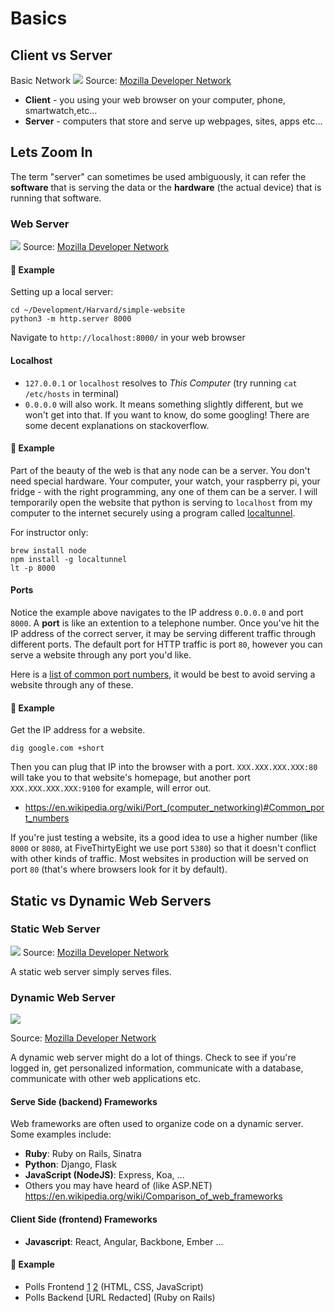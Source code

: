 # Basics

## Client vs Server

Basic Network
![](https://developer.mozilla.org/en-US/docs/Learn/Getting_started_with_the_web/How_the_Web_works/simple-client-server.png)
Source: [Mozilla Developer Network](https://developer.mozilla.org/en-US/docs/Learn/Getting_started_with_the_web/How_the_Web_works)

* **Client** - you using your web browser on your computer, phone, smartwatch,etc...
* **Server** - computers that store and serve up webpages, sites, apps etc...

## Lets Zoom In

The term "server" can sometimes be used ambiguously, it can refer the **software** that is serving the data or the **hardware** (the actual device) that is running that software.

### Web Server
![](https://developer.mozilla.org/en-US/docs/Learn/Common_questions/Web_mechanics/What_is_a_web_server/web-server.svg)
Source: [Mozilla Developer Network](https://developer.mozilla.org/en-US/docs/Learn/Common_questions/What_is_a_web_server)

#### :large_orange_diamond: Example

Setting up a local server:

```
cd ~/Development/Harvard/simple-website
python3 -m http.server 8000
```

Navigate to `http://localhost:8000/` in your web browser

#### Localhost

* `127.0.0.1` or `localhost` resolves to *This Computer* (try running `cat /etc/hosts` in terminal)
* `0.0.0.0` will also work. It means something slightly different, but we won't get into that. If you want to know, do some googling! There are some decent explanations on stackoverflow.


#### :large_orange_diamond: Example
	
Part of the beauty of the web is that any node can be a server. You don't need special hardware. Your computer, your watch, your raspberry pi, your fridge - with the right programming, any one of them can be a server. I will temporarily open the website that python is serving to `localhost` from my computer to the internet securely using a program called [localtunnel](https://github.com/localtunnel/localtunnel).

For instructor only:
```
brew install node
npm install -g localtunnel
lt -p 8000
```

#### Ports

Notice the example above navigates to the IP address `0.0.0.0` and port `8000`. A **port** is like an extention to a telephone number. Once you've hit the IP address of the correct server, it may be serving different traffic through different ports. The default port for HTTP traffic is port `80`, however you can serve a website through any port you'd like.

Here is a [list of common port numbers](https://en.wikipedia.org/wiki/Port_(computer_networking)#Common_port_numbers), it would be best to avoid serving a website through any of these.

#### :large_orange_diamond: Example

Get the IP address for a website.

```
dig google.com +short
```

Then you can plug that IP into the browser with a port. `XXX.XXX.XXX.XXX:80` will take you to that website's homepage, but another port `XXX.XXX.XXX.XXX:9100` for example, will error out.


* https://en.wikipedia.org/wiki/Port_(computer_networking)#Common_port_numbers

If you're just testing a website, its a good idea to use a higher number (like `8000` or `8080`, at FiveThirtyEight we use port `5380`) so that it doesn't conflict with other kinds of traffic. Most websites in production will be served on port `80` (that's where browsers look for it by default).


## Static vs Dynamic Web Servers

### Static Web Server
![](https://developer.mozilla.org/en-US/docs/Learn/Server-side/First_steps/Introduction/basic_static_app_server.png)
Source: [Mozilla Developer Network](https://developer.mozilla.org/en-US/docs/Learn/Server-side/First_steps/Introduction)

A static web server simply serves files.

### Dynamic Web Server
![](https://developer.mozilla.org/en-US/docs/Learn/Server-side/First_steps/Introduction/web_application_with_html_and_steps.png)

Source: [Mozilla Developer Network](https://developer.mozilla.org/en-US/docs/Learn/Server-side/First_steps/Introduction)

A dynamic web server might do a lot of things. Check to see if you're logged in, get personalized information, communicate with a database, communicate with other web applications etc.

#### Serve Side (backend) Frameworks

Web frameworks are often used to organize code on a dynamic server. Some examples include: 

* **Ruby**: Ruby on Rails, Sinatra
* **Python**: Django, Flask
* **JavaScript (NodeJS)**: Express, Koa, ...
* Others you may have heard of (like ASP.NET) https://en.wikipedia.org/wiki/Comparison_of_web_frameworks

#### Client Side (frontend) Frameworks

* **Javascript**: React, Angular, Backbone, Ember ...

#### :large_orange_diamond: Example
 * Polls Frontend [1](https://projects.fivethirtyeight.com/trump-approval-ratings/) [2](https://projects.fivethirtyeight.com/congress-generic-ballot-polls/) (HTML, CSS, JavaScript)
 * Polls Backend [URL Redacted] \(Ruby on Rails\)
